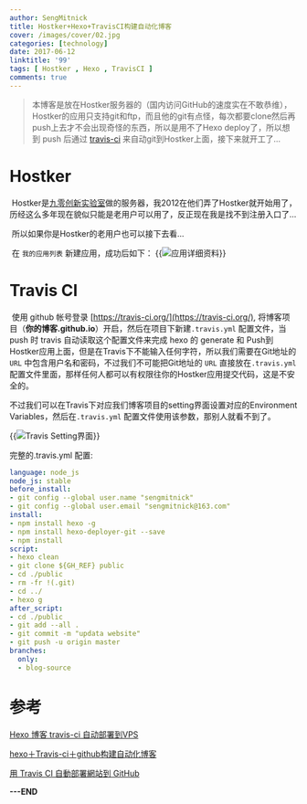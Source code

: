 ```yaml
---
author: SengMitnick
title: Hostker+Hexo+TravisCI构建自动化博客
cover: /images/cover/02.jpg
categories: [technology]
date: 2017-06-12
linktitle: '99'
tags: [ Hostker , Hexo , TravisCI ]
comments: true
---
```


> 本博客是放在Hostker服务器的（国内访问GitHub的速度实在不敢恭维），Hostker的应用只支持git和ftp，而且他的git有点怪，每次都要clone然后再push上去才不会出现奇怪的东西，所以是用不了Hexo deploy了，所以想到 push 后通过 [travis-ci](https://travis-ci.org/) 来自动git到Hostker上面，接下来就开工了…

<!--more-->
#  Hostker

​	Hostker是[九零创新实验室](https://www.90.cx/)做的服务器，我2012在他们弄了Hostker就开始用了，历经这么多年现在貌似只能是老用户可以用了，反正现在我是找不到注册入口了...

​	所以如果你是Hostker的老用户也可以接下去看...

​	在 `我的应用列表` 新建应用，成功后如下：
{{<img name="1.png" alt="应用详细资料" caption="应用详细资料" >}}

# Travis CI

​	使用 github 帐号登录 [https://travis-ci.org/](https://travis-ci.org/), 将博客项目（**你的博客.github.io**）开启，然后在项目下新建`.travis.yml` 配置文件，当 push 时 travis 自动读取这个配置文件来完成 hexo 的 generate 和 Push到Hostker应用上面，但是在Travis下不能输入任何字符，所以我们需要在Git地址的 `URL` 中包含用户名和密码，不过我们不可能把Git地址的 `URL` 直接放在`.travis.yml` 配置文件里面，那样任何人都可以有权限往你的Hostker应用提交代码，这是不安全的。

​	不过我们可以在Travis下对应我们博客项目的setting界面设置对应的Environment Variables，然后在`.travis.yml` 配置文件使用该参数，那别人就看不到了。

{{<img name="2.png" alt="Travis Setting界面" caption="Travis Setting界面" >}}

完整的.travis.yml 配置:

~~~ YAML
language: node_js
node_js: stable
before_install:
- git config --global user.name "sengmitnick"
- git config --global user.email "sengmitnick@163.com"
install:
- npm install hexo -g
- npm install hexo-deployer-git --save
- npm install
script:
- hexo clean
- git clone ${GH_REF} public
- cd ./public
- rm -fr !(.git)
- cd ../
- hexo g
after_script:
- cd ./public
- git add --all .
- git commit -m "updata website"
- git push -u origin master
branches:
  only:
  - blog-source
~~~

# 参考

[Hexo 博客 travis-ci 自动部署到VPS](https://uedsky.com/2016-06/travis-deploy/)

[hexo＋Travis-ci＋github构建自动化博客](http://blog.csdn.net/u012373815/article/details/53574002)

[用 Travis CI 自動部署網站到 GitHub](https://zespia.tw/blog/2015/01/21/continuous-deployment-to-github-with-travis/)

**---END**
